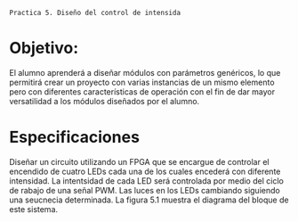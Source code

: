 ```
Practica 5. Diseño del control de intensida
```

# Objetivo:

El alumno aprenderá a diseñar módulos con parámetros genéricos, lo que permitirá crear un proyecto con varias instancias de un mismo elemento pero con diferentes características de operación con el fin de dar mayor versatilidad a los módulos diseñados por el alumno.

# Especificaciones

Diseñar un circuito utilizando un FPGA que se encargue de controlar el encendido de cuatro LEDs cada una de los cuales encederá con diferente intensidad. La intentsidad de cada LED será controlada por medio del ciclo de rabajo de una señal PWM. Las luces  en los LEDs  cambiando  siguiendo una seucnecia determinada. La figura 5.1 muestra el diagrama del bloque de este sistema.

